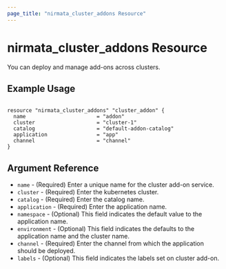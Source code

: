 ```yaml
---
page_title: "nirmata_cluster_addons Resource"
---
```


# nirmata_cluster_addons Resource

You can deploy and manage add-ons across clusters.

## Example Usage

```hcl

resource "nirmata_cluster_addons" "cluster_addon" {
  name                       = "addon"
  cluster                    = "cluster-1"
  catalog                    = "default-addon-catalog"
  application                = "app"
  channel                    = "channel"
}

```

## Argument Reference

* `name` - (Required) Enter a unique name for the cluster add-on service.
* `cluster` - (Required) Enter the kubernetes cluster.
* `catalog` - (Required) Enter the catalog name.
* `application` - (Required) Enter the application name.
* `namespace` - (Optional) This field indicates the default value to the application name.
* `environment` - (Optional) This field indicates the defaults to the application name and the cluster name.
* `channel` - (Required) Enter the channel from which the application should be deployed.
* `labels` - (Optional) This field indicates the labels set on cluster add-on.
